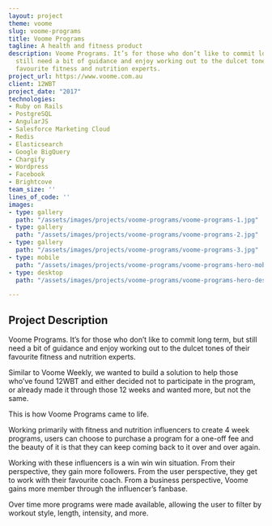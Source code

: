 ```yaml
---
layout: project
theme: voome
slug: voome-programs
title: Voome Programs
tagline: A health and fitness product
description: Voome Programs. It’s for those who don’t like to commit long term, but
  still need a bit of guidance and enjoy working out to the dulcet tones of their
  favourite fitness and nutrition experts.
project_url: https://www.voome.com.au
client: 12WBT
project_date: "2017"
technologies:
- Ruby on Rails
- PostgreSQL
- AngularJS
- Salesforce Marketing Cloud
- Redis
- Elasticsearch
- Google BigQuery
- Chargify
- Wordpress
- Facebook
- Brightcove
team_size: ''
lines_of_code: ''
images:
- type: gallery
  path: "/assets/images/projects/voome-programs/voome-programs-1.jpg"
- type: gallery
  path: "/assets/images/projects/voome-programs/voome-programs-2.jpg"
- type: gallery
  path: "/assets/images/projects/voome-programs/voome-programs-3.jpg"
- type: mobile
  path: "/assets/images/projects/voome-programs/voome-programs-hero-mobile.jpg"
- type: desktop
  path: "/assets/images/projects/voome-programs/voome-programs-hero-desktop.jpg"

---
```

## Project Description

Voome Programs. It’s for those who don’t like to commit long term, but still need a bit of guidance and enjoy working out to the dulcet tones of their favourite fitness and nutrition experts.

Similar to Voome Weekly, we wanted to build a solution to help those who’ve found 12WBT and either decided not to participate in the program, or already made it through those 12 weeks and wanted more, but not the same.

This is how Voome Programs came to life.

Working primarily with fitness and nutrition influencers to create 4 week programs, users can choose to purchase a program for a one-off fee and the beauty of it is that they can keep coming back to it over and over again.

Working with these influencers is a win win win situation. From their perspective, they gain more followers. From the user perspective, they get to work with their favourite coach. From a business perspective, Voome gains more member through the influencer’s fanbase.

Over time more programs were made available, allowing the user to filter by workout style, length, intensity, and more.
